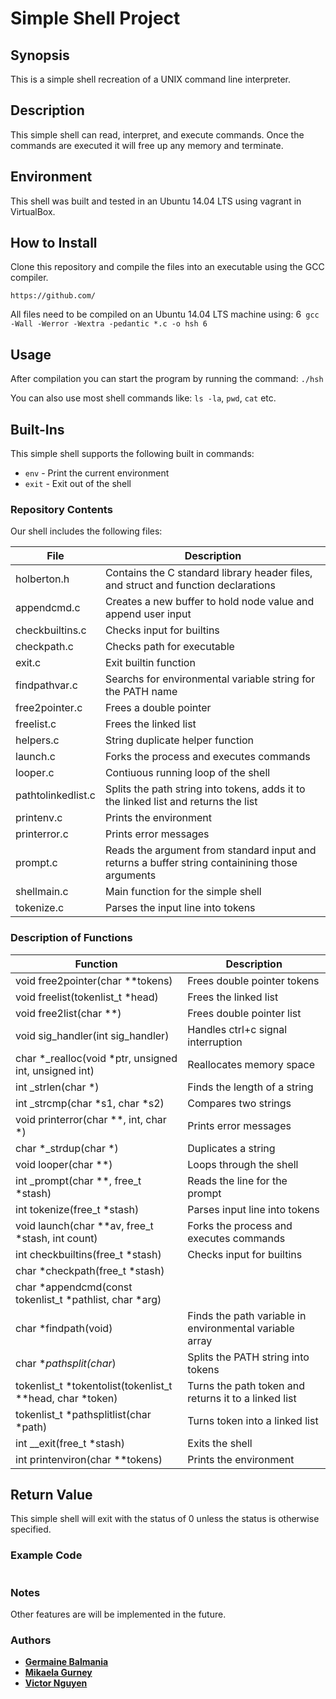 # Simple Shell Project

## Synopsis
This is a simple shell recreation of a UNIX command line interpreter.

## Description
This simple shell can read, interpret, and execute commands. Once the commands are executed it will free up any memory and terminate.

## Environment
This shell was built and tested in an Ubuntu 14.04 LTS using vagrant in VirtualBox.

## How to Install
Clone this repository and compile the files into an executable using the GCC compiler.
```
https://github.com/
```
All files need to be compiled on an Ubuntu 14.04 LTS machine using:
6```
gcc -Wall -Werror -Wextra -pedantic *.c -o hsh
6```

## Usage
After compilation you can start the program by running the command:
```./hsh```

You can also use most shell commands like: ```ls -la```, ```pwd```,  ```cat``` etc.

## Built-Ins
This simple shell supports the following built in commands:
+ ```env``` - Print the current environment
+ ```exit``` - Exit out of the shell

### Repository Contents
Our shell includes the following files:

|  **File**  |   **Description**   |
| ------------ | --------------------- |
| holberton.h | Contains the C standard library header files, and struct and function declarations |
| appendcmd.c | Creates a new buffer to hold node value and append user input |
| checkbuiltins.c | Checks input for builtins |
| checkpath.c | Checks path for executable |
| exit.c | Exit builtin function |
| findpathvar.c | Searchs for environmental variable string for the PATH name |
| free2pointer.c | Frees a double pointer |
| freelist.c | Frees the linked list |
| helpers.c | String duplicate helper function |
| launch.c | Forks the process and executes commands |
| looper.c | Contiuous running loop of the shell |
| pathtolinkedlist.c | Splits the path string into tokens, adds it to the linked list and returns the list  |
| printenv.c | Prints the environment |
| printerror.c | Prints error messages |
| prompt.c | Reads the argument from standard input and returns a buffer string containining those arguments |
| shellmain.c | Main function for the simple shell |
| tokenize.c | Parses the input line into tokens |


### Description of Functions

| **Function** | **Description** |
| -------------- | ---------------- |
| void free2pointer(char **tokens) | Frees double pointer tokens |
| void freelist(tokenlist_t *head) | Frees the linked list |
| void free2list(char **) | Frees double pointer list  |
| void sig_handler(int sig_handler) | Handles ctrl+c signal interruption |
| char *_realloc(void *ptr, unsigned int, unsigned int) | Reallocates memory space |
| int _strlen(char *) | Finds the length of a string |
| int _strcmp(char *s1, char *s2) | Compares two strings |
| void printerror(char **, int, char *) | Prints error messages |
| char *_strdup(char *) | Duplicates a string |
| void looper(char **) | Loops through the shell|
| int _prompt(char **, free_t *stash) | Reads the line for the prompt|
| int tokenize(free_t *stash) | Parses input line into tokens |
| void launch(char **av, free_t *stash, int count) | Forks the process and executes commands |
| int checkbuiltins(free_t *stash) | Checks input for builtins |
| char *checkpath(free_t *stash) |  |
| char *appendcmd(const tokenlist_t *pathlist, char *arg) |  |
| char *findpath(void) | Finds the path variable in environmental variable array |
| char **pathsplit(char*) | Splits the PATH string into tokens |
| tokenlist_t *tokentolist(tokenlist_t **head, char *token) | Turns the path token and returns it to a linked list  |
| tokenlist_t *pathsplitlist(char *path) | Turns token into a linked list  |
| int __exit(free_t *stash) | Exits the shell |
| int printenviron(char **tokens) | Prints the environment |

## Return Value
This simple shell will exit with the status of 0 unless the status is otherwise specified.

### Example Code
```

```


### Notes
Other features are will be implemented in the future.

### Authors
* [**Germaine Balmania**](https://github.com/guccigerm)
* [**Mikaela Gurney**](https://github.com/Mikaelia)
* [**Victor Nguyen**](https://github.com/vmdn23)